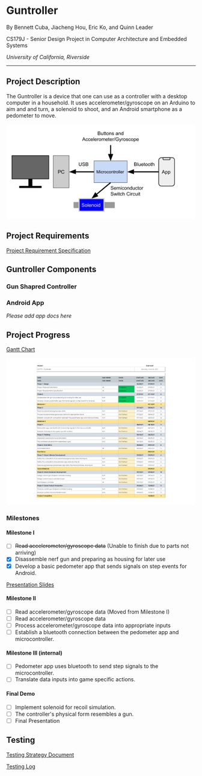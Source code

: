 # Guntroller

By Bennett Cuba, Jiacheng Hou, Eric Ko, and Quinn Leader

CS179J - Senior Design Project in Computer Architecture and Embedded Systems

*University of California, Riverside*

---

## Project Description

The Guntroller is a device that one can use as a controller with a desktop computer in a household. It uses accelerometer/gyroscope on an Arduino to aim and and turn, a solenoid to shoot, and an Android smartphone as a pedometer to move.

![Design Illustration](media/Design.png "Design Illustration")

## Project Requirements

[Project Requirement Specification](https://docs.google.com/document/d/1ixeDe6Jb7c0Ek7XUqX1nqLU4_VB7hxSOK8AWoJY3O18/edit?usp=sharing)

## Guntroller Components

### Gun Shapred Controller

### Android App

*Please add app docs here*

## Project Progress

[Gantt Chart](https://docs.google.com/spreadsheets/d/114Kd9no1A45DeJyBgwS2PYVXap5oLFPu3NEgJw_vOGg/edit?usp=sharing)

![Gantt Chart Image](media/Gantt%20Chart%20-%20Chart.png)

### Milestones

#### Milestone I

- [ ] ~~Read accelerometer/gyroscope data~~ (Unable to finish due to parts not arriving)
- [x] Disassemble nerf gun and preparing as housing for later use
- [x] Develop a basic pedometer app that sends signals on step events for Android.

[Presentation Slides](https://docs.google.com/presentation/d/11eOQ2mB0kn6n8374ptzPDPlSApvbqwHq25SQU0-j_kE/edit?usp=sharing)

#### Milestone II

- [ ] Read accelerometer/gyroscope data (Moved from Milestone I)
- [ ] Read accelerometer/gyroscope data
- [ ] Process accelerometer/gyroscope data into appropriate inputs
- [ ] Establish a bluetooth connection between the pedometer app and microcontroller.

#### Milestone III (internal)

- [ ] Pedometer app uses bluetooth to send step signals to the microcontroller.
- [ ] Translate data inputs into game specific actions.

#### Final Demo

- [ ] Implement solenoid for recoil simulation.
- [ ] The controller's physical form resembles a gun.
- [ ] Final Presentation

## Testing

[Testing Strategy Document](https://docs.google.com/document/d/1sgLBqdYWkjyDIFjX3zhHuqd7Ft7VmxpZ4lNj_bPD-i8/edit?usp=sharing)

[Testing Log](https://docs.google.com/spreadsheets/d/1BwUKh9LCYZT5Kyqq0h0FdW5ELCY_bZ4H4P_4RCk5O5A/edit?usp=sharing)


